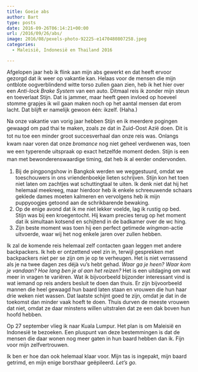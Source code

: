 ```yaml
---
title: Goeie abs
author: Bart
type: posts
date: 2016-09-26T06:14:21+00:00
url: /2016/09/26/abs/
image: 2016/08/pexels-photo-92225-e1470480807258.jpeg
categories:
  - Maleisië, Indonesië en Thailand 2016

---
```

Afgelopen jaar heb ik flink aan mijn abs gewerkt en dat heeft ervoor gezorgd dat ik weer op vakantie kan. Helaas voor de mensen die mijn ontblote oogverblindend witte torso zullen gaan zien, heb ik het hier over een _Anti-lock Brake System_ van een auto. Ditmaal reis ik zonder mijn steun en toeverlaat Stijn. Dat is jammer, maar heeft geen invloed op hoeveel stomme grapjes ik wil gaan maken noch op het aantal mensen dat erom lacht. Dat blijft er namelijk gewoon één: ikzelf. (Haha.)

Na onze vakantie van vorig jaar hebben Stijn en ik meerdere pogingen gewaagd <span style="font-size: 1em; line-height: 1.5;">om pad thai te maken, zoals ze dat in Zuid-Oost Azië doen. Dit is tot nu toe een minder groot succesverhaal dan onze reis was. Onlangs kwam naar voren dat onze </span><em style="font-size: 1em; line-height: 1.5;">bromance</em><span style="font-size: 1em; line-height: 1.5;"> nog niet geheel verdwenen was, toen we een typerende uitspraak op exact hetzelfde moment deden. Stijn is een man met bewonderenswaardige timing, dat heb ik al eerder ondervonden.</span>

  1. Bij de pingpongshow in Bangkok werden we weggestuurd, omdat we toeschouwers in ons vriendenboekje lieten schrijven. Stijn kon het toen niet laten om zachtjes wat schuttingtaal te uiten. Ik denk niet dat hij het helemaal meekreeg, maar hierdoor heb ik enkele schreeuwende schaars geklede dames moeten kalmeren en vervolgens heb ik mijn puppyoogjes getoond aan de schrikbarende bewaking.
  2. Op de enige avond dat ik me niet lekker voelde, lag ik rustig op bed. Stijn was bij een kroegentocht. Hij kwam precies terug op het moment dat ik simultaan kotsend en schijtend in de badkamer over de wc hing.
  3. Zijn beste moment was toen hij een perfect getimede _wingman_-actie uitvoerde, waar wij het nog enkele jaren over zullen hebben.

Ik zal de komende reis helemaal zelf contacten gaan leggen met andere backpackers. Ik heb er ontzettend veel zin in, terwijl gesprekken met backpackers niet per se zijn om je op te verheugen. Het is niet verrassend als je na twee dagen zes déjà vu&#8217;s hebt gehad. _Waar ga je heen?_ _Waar kom je vandaan?_ _Hoe lang ben je al aan het reizen?_ Het is een uitdaging om wat meer in vragen te variëren. Wat ik bijvoorbeeld bijzonder interessant vind is wat iemand op reis anders besluit te doen dan thuis. Er zijn bijvoorbeeld mannen die heel gewaagd hun baard laten staan en vrouwen die hun haar drie weken niet wassen. Dat laatste schijnt goed te zijn, omdat je dat in de toekomst dan minder vaak hoeft te doen. Thuis durven de meeste vrouwen dat niet, omdat ze daar minstens willen uitstralen dat ze een dak boven hun hoofd hebben.

Op 27 september vlieg ik naar Kuala Lumpur. Het plan is om Maleisië en Indonesië te bezoeken. Een pluspunt van deze bestemmingen is dat de mensen die daar wonen nog meer gaten in hun baard hebben dan ik. Fijn voor mijn zelfvertrouwen.

Ik ben er hoe dan ook helemaal klaar voor. Mijn tas is ingepakt, mijn baard getrimd, en mijn enige borsthaar geëpileerd. _Let&#8217;s go._
